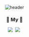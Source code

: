 <div align="center">

![header](https://capsule-render.vercel.app/api?type=waving&color=auto&height=200&section=header&text=Shin%20Hee-Cheol%20&fontSize=50&animation=twinkling)

</div>

<div>
  <h3 align="center"> 🌈 My 🌈 </h3>
  <p align="center">
    <a href="https://crispindeity.github.io/"><img src="https://img.shields.io/badge/Blog-000000?style=flat&logo=GitHub&logoColor=white"/></a>&nbsp
    <a href="https://crispindeitiy.notion.site/896e5e260981456099559c68a67704fd?v=dd4c5220b25d411bafa714f03c862f79"><img src="https://img.shields.io/badge/일일회고-000000?style=flat&logo=Notion&logoColor=white"/></a>&nbsp
  </p>
</div>
